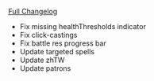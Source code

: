 [Full Changelog](https://github.com/enderneko/Cell/compare/r153-release...76ddd61b2decf63fde22a9f136ad69077a7e7718)

- Fix missing healthThresholds indicator
- Fix click-castings
- Fix battle res progress bar
- Update targeted spells
- Update zhTW
- Update patrons
